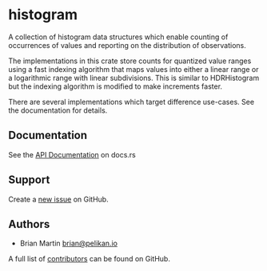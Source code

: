 # histogram

A collection of histogram data structures which enable counting of occurrences
of values and reporting on the distribution of observations.

The implementations in this crate store counts for quantized value ranges using
a fast indexing algorithm that maps values into either a linear range or a
logarithmic range with linear subdivisions. This is similar to HDRHistogram but
the indexing algorithm is modified to make increments faster.

There are several implementations which target difference use-cases. See the
documentation for details.

## Documentation

See the [API Documentation] on docs.rs

## Support

Create a [new issue](https://github.com/pelikan-io/rustcommon/issues/new) on GitHub.

## Authors

* Brian Martin <brian@pelikan.io>

A full list of [contributors] can be found on GitHub.

[API Documentation]: https://docs.rs/histogram/latest/histogram
[contributors]: https://github.com/pelikan-io/rustcommon/graphs/contributors?type=a
